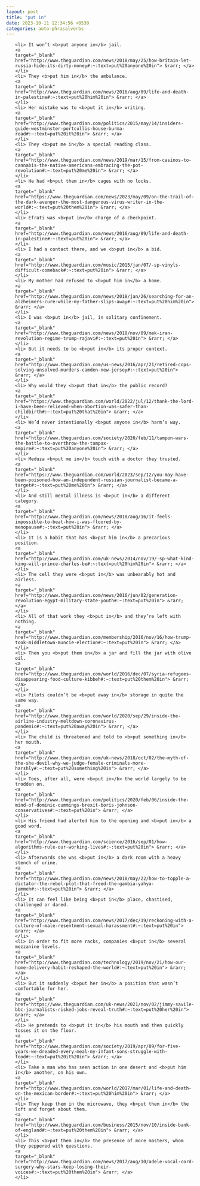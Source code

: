 ```yaml
---
layout: post
title: "put in"
date: 2023-10-11 12:34:56 +0530
categories: auto-phrasalverbs
---
```

<ol>

    <li> It won’t <b>put anyone in</b> jail.
    <a 
    target="_blank" 
    href="http://www.theguardian.com/news/2018/may/25/how-britain-let-russia-hide-its-dirty-money#:~:text=put%20anyone%20in"> &rarr; </a>
    </li>
    <li> They <b>put him in</b> the ambulance.
    <a 
    target="_blank" 
    href="http://www.theguardian.com/news/2016/aug/09/life-and-death-in-palestine#:~:text=put%20him%20in"> &rarr; </a>
    </li>
    <li> Her mistake was to <b>put it in</b> writing.
    <a 
    target="_blank" 
    href="http://www.theguardian.com/politics/2015/may/14/insiders-guide-westminster-portcullis-house-burma-road#:~:text=put%20it%20in"> &rarr; </a>
    </li>
    <li> They <b>put me in</b> a special reading class.
    <a 
    target="_blank" 
    href="http://www.theguardian.com/news/2019/mar/15/from-casinos-to-cannabis-the-native-americans-embracing-the-pot-revolution#:~:text=put%20me%20in"> &rarr; </a>
    </li>
    <li> He had <b>put them in</b> cages with no locks.
    <a 
    target="_blank" 
    href="https://www.theguardian.com/news/2023/may/09/on-the-trail-of-the-dark-avenger-the-most-dangerous-virus-writer-in-the-world#:~:text=put%20them%20in"> &rarr; </a>
    </li>
    <li> Efrati was <b>put in</b> charge of a checkpoint.
    <a 
    target="_blank" 
    href="http://www.theguardian.com/news/2016/aug/09/life-and-death-in-palestine#:~:text=put%20in"> &rarr; </a>
    </li>
    <li> I had a contact there, and we <b>put in</b> a bid.
    <a 
    target="_blank" 
    href="http://www.theguardian.com/music/2015/jan/07/-sp-vinyls-difficult-comeback#:~:text=put%20in"> &rarr; </a>
    </li>
    <li> My mother had refused to <b>put him in</b> a home.
    <a 
    target="_blank" 
    href="http://www.theguardian.com/news/2018/jan/26/searching-for-an-alzheimers-cure-while-my-father-slips-away#:~:text=put%20him%20in"> &rarr; </a>
    </li>
    <li> I was <b>put in</b> jail, in solitary confinement.
    <a 
    target="_blank" 
    href="http://www.theguardian.com/news/2018/nov/09/mek-iran-revolution-regime-trump-rajavi#:~:text=put%20in"> &rarr; </a>
    </li>
    <li> But it needs to be <b>put in</b> its proper context.
    <a 
    target="_blank" 
    href="http://www.theguardian.com/us-news/2016/apr/21/retired-cops-solving-unsolved-murders-camden-new-jersey#:~:text=put%20in"> &rarr; </a>
    </li>
    <li> Why would they <b>put that in</b> the public record?
    <a 
    target="_blank" 
    href="https://www.theguardian.com/world/2022/jul/12/thank-the-lord-i-have-been-relieved-when-abortion-was-safer-than-childbirth#:~:text=put%20that%20in"> &rarr; </a>
    </li>
    <li> We’d never intentionally <b>put anyone in</b> harm’s way.
    <a 
    target="_blank" 
    href="http://www.theguardian.com/society/2020/feb/11/tampon-wars-the-battle-to-overthrow-the-tampax-empire#:~:text=put%20anyone%20in"> &rarr; </a>
    </li>
    <li> Meduza <b>put me in</b> touch with a doctor they trusted.
    <a 
    target="_blank" 
    href="https://www.theguardian.com/world/2023/sep/12/you-may-have-been-poisoned-how-an-independent-russian-journalist-became-a-target#:~:text=put%20me%20in"> &rarr; </a>
    </li>
    <li> And still mental illness is <b>put in</b> a different category.
    <a 
    target="_blank" 
    href="http://www.theguardian.com/news/2018/aug/16/it-feels-impossible-to-beat-how-i-was-floored-by-menopause#:~:text=put%20in"> &rarr; </a>
    </li>
    <li> It is a habit that has <b>put him in</b> a precarious position.
    <a 
    target="_blank" 
    href="http://www.theguardian.com/uk-news/2014/nov/19/-sp-what-kind-king-will-prince-charles-be#:~:text=put%20him%20in"> &rarr; </a>
    </li>
    <li> The cell they were <b>put in</b> was unbearably hot and airless.
    <a 
    target="_blank" 
    href="http://www.theguardian.com/news/2016/jun/02/generation-revolution-egypt-military-state-youth#:~:text=put%20in"> &rarr; </a>
    </li>
    <li> All of that work they <b>put in</b> and they’re left with nothing.
    <a 
    target="_blank" 
    href="http://www.theguardian.com/membership/2016/nov/16/how-trump-took-middletown-muncie-election#:~:text=put%20in"> &rarr; </a>
    </li>
    <li> Then you <b>put them in</b> a jar and fill the jar with olive oil.
    <a 
    target="_blank" 
    href="http://www.theguardian.com/world/2016/dec/07/syria-refugees-disappearing-food-culture-kibbeh#:~:text=put%20them%20in"> &rarr; </a>
    </li>
    <li> Pilots couldn’t be <b>put away in</b> storage in quite the same way.
    <a 
    target="_blank" 
    href="http://www.theguardian.com/world/2020/sep/29/inside-the-airline-industry-meltdown-coronavirus-pandemic#:~:text=put%20away%20in"> &rarr; </a>
    </li>
    <li> The child is threatened and told to <b>put something in</b> her mouth.
    <a 
    target="_blank" 
    href="http://www.theguardian.com/uk-news/2018/oct/02/the-myth-of-the-she-devil-why-we-judge-female-criminals-more-harshly#:~:text=put%20something%20in"> &rarr; </a>
    </li>
    <li> Toes, after all, were <b>put in</b> the world largely to be trodden on.
    <a 
    target="_blank" 
    href="http://www.theguardian.com/politics/2020/feb/06/inside-the-mind-of-dominic-cummings-brexit-boris-johnson-conservatives#:~:text=put%20in"> &rarr; </a>
    </li>
    <li> His friend had alerted him to the opening and <b>put in</b> a good word.
    <a 
    target="_blank" 
    href="http://www.theguardian.com/science/2016/sep/01/how-algorithms-rule-our-working-lives#:~:text=put%20in"> &rarr; </a>
    </li>
    <li> Afterwards she was <b>put in</b> a dark room with a heavy stench of urine.
    <a 
    target="_blank" 
    href="http://www.theguardian.com/news/2018/may/22/how-to-topple-a-dictator-the-rebel-plot-that-freed-the-gambia-yahya-jammeh#:~:text=put%20in"> &rarr; </a>
    </li>
    <li> It can feel like being <b>put in</b> place, chastised, challenged or dared.
    <a 
    target="_blank" 
    href="http://www.theguardian.com/news/2017/dec/19/reckoning-with-a-culture-of-male-resentment-sexual-harassment#:~:text=put%20in"> &rarr; </a>
    </li>
    <li> In order to fit more racks, companies <b>put in</b> several mezzanine levels.
    <a 
    target="_blank" 
    href="http://www.theguardian.com/technology/2019/nov/21/how-our-home-delivery-habit-reshaped-the-world#:~:text=put%20in"> &rarr; </a>
    </li>
    <li> But it suddenly <b>put her in</b> a position that wasn’t comfortable for her.
    <a 
    target="_blank" 
    href="https://www.theguardian.com/uk-news/2021/nov/02/jimmy-savile-bbc-journalists-risked-jobs-reveal-truth#:~:text=put%20her%20in"> &rarr; </a>
    </li>
    <li> He pretends to <b>put it in</b> his mouth and then quickly tosses it on the floor.
    <a 
    target="_blank" 
    href="http://www.theguardian.com/society/2019/apr/09/for-five-years-we-dreaded-every-meal-my-infant-sons-struggle-with-food#:~:text=put%20it%20in"> &rarr; </a>
    </li>
    <li> Take a man who has seen action in one desert and <b>put him in</b> another, on his own.
    <a 
    target="_blank" 
    href="http://www.theguardian.com/world/2017/mar/01/life-and-death-on-the-mexican-border#:~:text=put%20him%20in"> &rarr; </a>
    </li>
    <li> They keep them in the microwave, they <b>put them in</b> the loft and forget about them.
    <a 
    target="_blank" 
    href="http://www.theguardian.com/business/2015/nov/10/inside-bank-of-england#:~:text=put%20them%20in"> &rarr; </a>
    </li>
    <li> This <b>put them in</b> the presence of more masters, whom they peppered with questions.
    <a 
    target="_blank" 
    href="http://www.theguardian.com/news/2017/aug/10/adele-vocal-cord-surgery-why-stars-keep-losing-their-voices#:~:text=put%20them%20in"> &rarr; </a>
    </li>